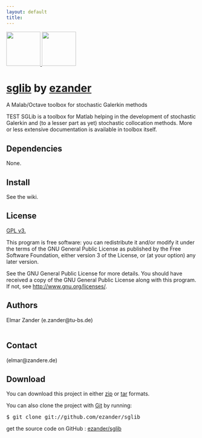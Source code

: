 ```yaml
---
layout: default
title: 
---
```



<div class="download">
  <a href="http://github.com/ezander/sglib/zipball/master">
    <img border="0" width="90" src="http://github.com/images/modules/download/zip.png"/>
  </a>
  <a href="http://github.com/ezander/sglib/tarball/master">
    <img border="0" width="90" src="http://github.com/images/modules/download/tar.png"/>
  </a>
</div>

# <a href="http://github.com/ezander/sglib">sglib</a> <span class="small">by <a href="http://github.com/ezander">ezander</a></span>
  
<div class="description">
  A Malab/Octave toolbox for stochastic Galerkin methods
</div>

<p>TEST SGLib is a toolbox for Matlab helping in the development of
  stochastic Galerkin and (to a lesser part as yet) stochastic
  collocation methods. More or less extensive documentation is
  available in toolbox itself. </p>

## Dependencies

None.

<h2>Install</h2>
<p>See the wiki.</p>


<h2>License</h2>
<p><a href="http://www.gnu.org/licenses/gpl-3.0.html">GPL v3.</a></p>
<p>This program is free software: you can redistribute it and/or
 modify it under the terms of the GNU General Public License as
 published by the Free Software Foundation, either version 3 of the
 License, or (at your option) any later version.<br/>

 See the GNU General Public License for more details. You should have
 received a copy of the GNU General Public License along with this
 program.  If not,
 see <a href="http://www.gnu.org/licenses/">http://www.gnu.org/licenses/</a>.
</p>
  
<h2>Authors</h2>
<p>Elmar Zander (e.zander@tu-bs.de)<br/><br/>      </p>

<h2>Contact</h2>
<p> (elmar@zandere.de)<br/>      </p>


<h2>Download</h2>
  <p>
    You can download this project in either
    <a href="http://github.com/ezander/sglib/zipball/master">zip</a> or
    <a href="http://github.com/ezander/sglib/tarball/master">tar</a> formats.
  </p>
  <p>You can also clone the project with <a href="http://git-scm.com">Git</a>
    by running:
    <pre>$ git clone git://github.com/ezander/sglib</pre>
  </p>
  
  <div class="footer">
    get the source code on GitHub
    : <a href="http://github.com/ezander/sglib">ezander/sglib</a>
  </div>
    
